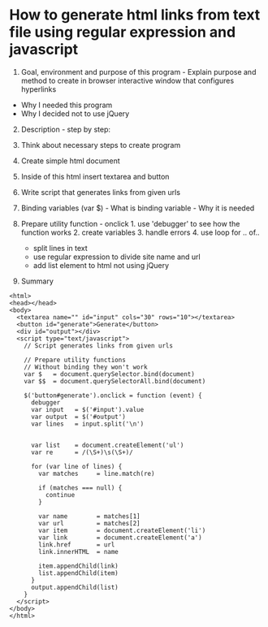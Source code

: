 # How to generate html links from text file using regular expression and javascript 

1. Goal, environment and purpose of this program - Explain purpose and method to create in browser interactive window that configures hyperlinks
  - Why I needed this program
  - Why I decided not to use jQuery

2. Description - step by step:

  1. Think about necessary steps to create program
  2. Create simple html document
  2. Inside of this html insert textarea and button
  3. Write script that generates links from given urls
  4. Binding variables (var $)
    - What is binding variable
    - Why it is needed
  5. Prepare utility function - onclick
    1. use 'debugger' to see how the function works
    2. create variables
    3. handle errors
    4. use loop for .. of..
        - split lines in text
        - use regular expression to divide site name and url
        - add list element to html not using jQuery

6. Summary

```
<html>
<head></head>
<body>
  <textarea name="" id="input" cols="30" rows="10"></textarea>
  <button id="generate">Generate</button>
  <div id="output"></div>
  <script type="text/javascript">
    // Script generates links from given urls

    // Prepare utility functions
    // Without binding they won't work
    var $   = document.querySelector.bind(document)
    var $$  = document.querySelectorAll.bind(document)

    $('button#generate').onclick = function (event) {
      debugger
      var input   = $('#input').value
      var output  = $('#output')
      var lines   = input.split('\n')


      var list    = document.createElement('ul')
      var re      = /(\S+)\s(\S+)/

      for (var line of lines) {
        var matches     = line.match(re)

        if (matches === null) {
          continue
        }

        var name        = matches[1]
        var url         = matches[2]
        var item        = document.createElement('li')
        var link        = document.createElement('a')
        link.href       = url
        link.innerHTML  = name

        item.appendChild(link)
        list.appendChild(item)
      }
      output.appendChild(list)
    }
  </script>
</body>
</html>
```

